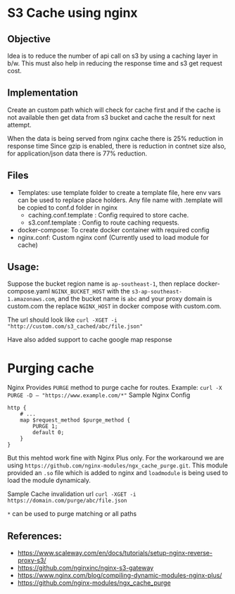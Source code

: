 # S3 Cache using nginx

## Objective
Idea is to reduce the number of api call on s3 by using a caching layer in b/w. This must also help in reducing the response time and s3 get request cost.

## Implementation
Create an custom path which will check for cache first and if the cache is not available then get data from s3 bucket and cache the result for next attempt.

When the data is being served from nginx cache there is 25% reduction in response time
Since gzip is enabled, there is reduction in contnet size also, for application/json data there is 77% reduction.

## Files

- Templates: use template folder to create a template file, here env vars can be used to replace place holders. Any file name with .template will be copied to conf.d folder in nginx
    - caching.conf.template : Config required to store cache.
    - s3.conf.template : Config to route caching requests.
- docker-compose: To create docker container with required config
- nginx.conf: Custom nginx conf (Currently used to load module for cache)

## Usage:
Suppose the bucket region name is `ap-southeast-1`, then replace docker-compose.yaml  `NGINX_BUCKET_HOST` with the `s3-ap-southeast-1.amazonaws.com`, and the bucket name is `abc` and  your proxy domain is custom.com the replace `NGINX_HOST` in docker compose with custom.com.

The url should look like `curl -XGET -i "http://custom.com/s3_cached/abc/file.json"`

Have also added support to cache google map response


# Purging cache

Nginx Provides `PURGE` method to purge cache for routes. 
Example: `curl -X PURGE -D – "https://www.example.com/*"`
Sample Nginx Config
```
http {
    # ...
    map $request_method $purge_method {
        PURGE 1;
        default 0;
    }
}
```

But this mehtod work fine with Nginx Plus only. For the workaround we are using `https://github.com/nginx-modules/ngx_cache_purge.git`. This module provided an `.so` file which is added to nginx and `loadmodule` is being used to load the module dynamicaly.

Sample Cache invalidation url
`curl -XGET -i https://domain.com/purge/abc/file.json`

`*` can be used to purge matching or all paths




## References: 
- https://www.scaleway.com/en/docs/tutorials/setup-nginx-reverse-proxy-s3/
- https://github.com/nginxinc/nginx-s3-gateway
- https://www.nginx.com/blog/compiling-dynamic-modules-nginx-plus/
- https://github.com/nginx-modules/ngx_cache_purge
